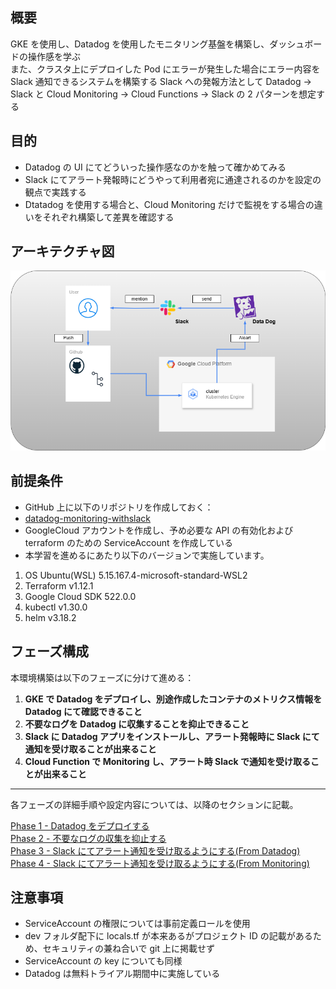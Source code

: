 ## 概要

GKE を使用し、Datadog を使用したモニタリング基盤を構築し、ダッシュボードの操作感を学ぶ  
また、クラスタ上にデプロイした Pod にエラーが発生した場合にエラー内容を Slack 通知できるシステムを構築する
Slack への発報方法として Datadog → Slack と Cloud Monitoring → Cloud Functions → Slack の 2 パターンを想定する

## 目的

- Datadog の UI にてどういった操作感なのかを触って確かめてみる
- Slack にてアラート発報時にどうやって利用者宛に通達されるのかを設定の観点で実践する
- Dtatadog を使用する場合と、Cloud Monitoring だけで監視をする場合の違いをそれぞれ構築して差異を確認する

## アーキテクチャ図

![アーキテクチャ図](picture/arch.png)

## 前提条件

- GitHub 上に以下のリポジトリを作成しておく：
- [datadog-monitoring-withslack](https://github.com/Karasu1t/datadog-monitoring-withslack)
- GoogleCloud アカウントを作成し、予め必要な API の有効化および terraform のための ServiceAccount を作成している
- 本学習を進めるにあたり以下のバージョンで実施しています。

1.  OS Ubuntu(WSL) 5.15.167.4-microsoft-standard-WSL2
2.  Terraform v1.12.1
3.  Google Cloud SDK 522.0.0
4.  kubectl v1.30.0
5.  helm v3.18.2

## フェーズ構成

本環境構築は以下のフェーズに分けて進める：

1. **GKE で Datadog をデプロイし、別途作成したコンテナのメトリクス情報を Datadog にて確認できること**
2. **不要なログを Datadog に収集することを抑止できること**
3. **Slack に Datadog アプリをインストールし、アラート発報時に Slack にて通知を受け取ることが出来ること**
4. **Cloud Function で Monitoring し、アラート時 Slack で通知を受け取ることが出来ること**

---

各フェーズの詳細手順や設定内容については、以降のセクションに記載。

[Phase 1 - Datadog をデプロイする](https://github.com/Karasu1t/datadog-monitoring-withslack/blob/main/Phase1.md)  
[Phase 2 - 不要なログの収集を抑止する](https://github.com/Karasu1t/datadog-monitoring-withslack/blob/main/Phase2.md)  
[Phase 3 - Slack にてアラート通知を受け取るようにする(From Datadog)](https://github.com/Karasu1t/datadog-monitoring-withslack/blob/main/Phase3.md)  
[Phase 4 - Slack にてアラート通知を受け取るようにする(From Monitoring)](https://github.com/Karasu1t/datadog-monitoring-withslack/blob/main/Phase4.md)

## 注意事項

- ServiceAccount の権限については事前定義ロールを使用
- dev フォルダ配下に locals.tf が本来あるがプロジェクト ID の記載があるため、セキュリティの兼ね合いで git 上に掲載せず
- ServiceAccount の key についても同様
- Datadog は無料トライアル期間中に実施している
